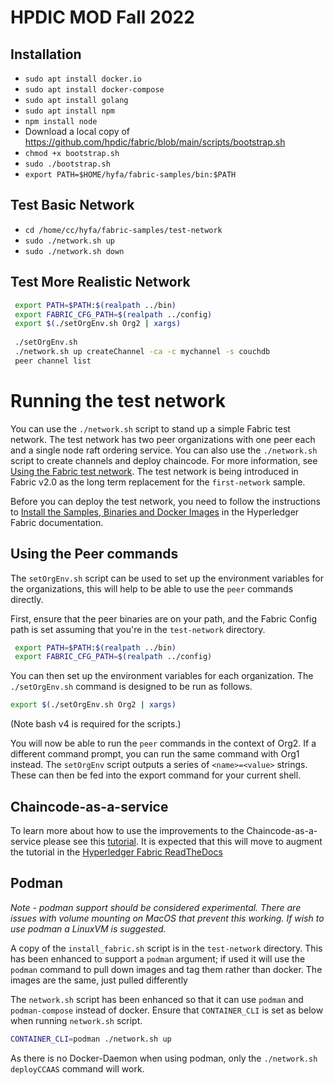 # HPDIC MOD Fall 2022

## Installation

- `sudo apt install docker.io`
- `sudo apt install docker-compose`
- `sudo apt install golang`
- `sudo apt install npm`
- `npm install node`
- Download a local copy of https://github.com/hpdic/fabric/blob/main/scripts/bootstrap.sh
- `chmod +x bootstrap.sh`
- `sudo ./bootstrap.sh`
- `export PATH=$HOME/hyfa/fabric-samples/bin:$PATH`

## Test Basic Network

- `cd /home/cc/hyfa/fabric-samples/test-network`
- `sudo ./network.sh up`
- `sudo ./network.sh down`

## Test More Realistic Network

```bash
 export PATH=$PATH:$(realpath ../bin)
 export FABRIC_CFG_PATH=$(realpath ../config)
 export $(./setOrgEnv.sh Org2 | xargs)
 
 ./setOrgEnv.sh
 ./network.sh up createChannel -ca -c mychannel -s couchdb
 peer channel list
```

# Running the test network

You can use the `./network.sh` script to stand up a simple Fabric test network. The test network has two peer organizations with one peer each and a single node raft ordering service. You can also use the `./network.sh` script to create channels and deploy chaincode. For more information, see [Using the Fabric test network](https://hyperledger-fabric.readthedocs.io/en/latest/test_network.html). The test network is being introduced in Fabric v2.0 as the long term replacement for the `first-network` sample.

Before you can deploy the test network, you need to follow the instructions to [Install the Samples, Binaries and Docker Images](https://hyperledger-fabric.readthedocs.io/en/latest/install.html) in the Hyperledger Fabric documentation.

## Using the Peer commands

The `setOrgEnv.sh` script can be used to set up the environment variables for the organizations, this will help to be able to use the `peer` commands directly.

First, ensure that the peer binaries are on your path, and the Fabric Config path is set assuming that you're in the `test-network` directory.

```bash
 export PATH=$PATH:$(realpath ../bin)
 export FABRIC_CFG_PATH=$(realpath ../config)
```

You can then set up the environment variables for each organization. The `./setOrgEnv.sh` command is designed to be run as follows.

```bash
export $(./setOrgEnv.sh Org2 | xargs)
```

(Note bash v4 is required for the scripts.)

You will now be able to run the `peer` commands in the context of Org2. If a different command prompt, you can run the same command with Org1 instead.
The `setOrgEnv` script outputs a series of `<name>=<value>` strings. These can then be fed into the export command for your current shell.

## Chaincode-as-a-service

To learn more about how to use the improvements to the Chaincode-as-a-service please see this [tutorial](./test-network/../CHAINCODE_AS_A_SERVICE_TUTORIAL.md). It is expected that this will move to augment the tutorial in the [Hyperledger Fabric ReadTheDocs](https://hyperledger-fabric.readthedocs.io/en/release-2.4/cc_service.html)


## Podman

*Note - podman support should be considered experimental. There are issues with volume mounting on MacOS that prevent this working. If wish to use podman a LinuxVM is suggested.*

A copy of the `install_fabric.sh` script is in the `test-network` directory. This has been enhanced to support a `podman` argument; if used it will use the `podman` command to pull down images and tag them rather than docker. The images are the same, just pulled differently

The `network.sh` script has been enhanced so that it can use `podman` and `podman-compose` instead of docker. Ensure that `CONTAINER_CLI` is set as below when running `network.sh` script. 

```bash
CONTAINER_CLI=podman ./network.sh up
````

As there is no Docker-Daemon when using podman, only the `./network.sh deployCCAAS` command will work.





